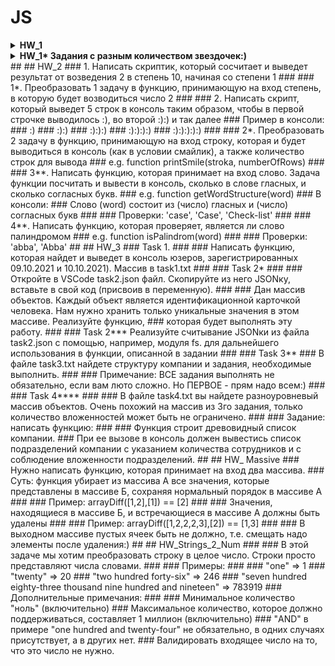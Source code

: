 # JS
<details> 
  <summary> <b> HW_1 </b> </summary>
<pre> 1. Создать переменную “item_1” </pre>
<pre> 2. Присвоить переменной item_1 цифру 5.</pre>
<pre> 3. Вывести в консоль item_1. </pre>
<pre> 4. Создать переменную “item_2” </pre>
<pre> 5. Присвоить переменной item_2 цифру 3. </pre>
<pre> 6. Вывести в консоль item_2. </pre>
<pre> 7. Создать переменную “item_3” </pre>
<pre> 8. Присвоить переменной item_3 сложение item_1 и item_2. </pre>
<pre> 9. Вывести в консоль item_3. </pre>
<pre> 10. Создать переменную “item_4” </pre>
<pre> 11. Присвоить переменной item_4 строку “Yolochka” </pre>
<pre> 12. Вывести в консоль item_4. </pre>
<pre> 13. Вывести в консоль сложение item_3 и item_4. </pre>
<pre> 14. Вывести в консоль умножение item_3 и item_4. </pre>
<pre> 15. Создать переменную “item_5” </pre>
<pre> 16. Присвоить переменной item_5 переменную item_3 </pre>
<pre> 17. Создать переменную item_6. </pre>
<pre> 18. Создать переменную item_6_type </pre>
<pre> 19. Присвоить переменной item_6 значение 15 </pre>
<pre> 20. Присвоить переменной item_6_type тип переменной item_6 </pre>
<pre> 21. Вывести в консоль тип данных item_6 в виде ——  “item_6 == ”  item_6,  
 “item_6_type == ”  item_6_type ——  </pre>
<pre> 22. Создать переменную item_7 и в ней преобразовать item_6 в String. </pre>
<pre> 23. Создать переменную item_7_type </pre>
<pre> 24. Присвоить переменной item_7_type тип переменной item_7 </pre>
<pre> 25. Вывести в консоль тип данных item_7 в виде ——  “item_7 == ”  item_7, 
 “item_7_type == ”  item_7_type ——  </pre>
<pre> 26. Создать переменную “age_1” и присвоить ей значение 10 </pre>
<pre> 27. Создать переменную “age_2” и присвоить ей значение 18 </pre>
<pre> 28. Создать переменную “age_3” и присвоить ей значение 60 </pre>
<pre> 29. Создать if в котором будите проверять значение переменной age_1 </pre>
<pre> 30. Если age_1 < age_2, вывести в консоль “You don’t have access cause your age is ” + 
age_1 +  “ It’s less than ” + age_2 </pre>
<pre> 31. Если age_1 >=  age_2 и age_1 <  age_3, вывести в консоль “Welcome  !” </pre>
<pre> 32. Если age_1  > age_3, вывести в консоль “Keep calm and look Culture channel”. </pre>
<pre> 33. Иначе выводите “Technical work”. </pre>
</details>

<details>
<summary> <b> HW_1* Задания с разным количеством звездочек:) </b> </summary> 
<pre> 1*: Преобразовать написанный код в 26-33 пунктах в функцию, принимающую на вход возраст.
Пример: const checkAge = function(age) {
Ваши преобразования
}
Вывести в консоль результат работы функции с возрастами 17, 18, 61 
</pre>
<pre> 
2*:
Преобразовать задание 1* таким образом, чтобы первым делом в функции проверялся тип данных. И если он не Number - кидалась ошибка.
</pre>
<pre> 
3**:
Преобразовать 2* таким образом, чтобы значение '2' (строка в которой лежит ТОЛЬКО ЦИФРА) пропускалось, преобразовываясь в number
</pre>
<pre> 
4***:
Преобразовать задание 3* таким образом, чтобы возраст вводится используя функцию prompt в привязанной верстке
</pre>
</details>
##
## HW_2
### 1. Написать скриптик, который сосчитает и выведет результат от возведения 2 в степень 10, начиная со степени 1
###
### 1*. Преобразовать 1 задачу в функцию, принимающую на вход степень, в которую будет возводиться число 2
###
### 2. Написать скрипт, который выведет 5 строк в консоль таким образом, чтобы в первой строчке выводилось :), во второй :):) и так далее
### Пример в консоли:
### :)
### :):)
### :):):)
### :):):):)
### :):):):):)
###
### 2*. Преобразовать 2 задачу в функцию, принимающую на вход строку, которая и будет выводиться в консоль (как в условии смайлик), а также количество строк для вывода 
### e.g. function printSmile(stroka, numberOfRows)
###
### 3**.  Написать функцию, которая принимает на вход слово. Задача функции посчитать и вывести в консоль, сколько в слове гласных, и сколько согласных букв.
### e.g. function getWordStructure(word)
### В консоли: 
### Слово (word) состоит из  (число) гласных и (число) согласных букв
###
### Проверки: 'case', 'Case', 'Check-list'
###
### 4**. Написать функцию, которая проверяет, является ли слово палиндромом
### e.g. function isPalindrom(word)
###
### Проверки: 'abba', 'Abba'
</details>
##
## HW_3
### Task 1.
###
### Написать функцию, которая найдет и выведет в консоль юзеров, зарегистрированных 09.10.2021 и 10.10.2021). Массив в task1.txt
### 
### Task 2*
### 
### Откройте в VSCode task2.json файл. Скопируйте из него JSONку, вставьте в свой код (присвоив в переменную).
### 
### Дан массив объектов. Каждый объект является идентификационной карточкой человека. Нам нужно хранить только уникальные значения в этом массиве. Реализуйте функцию, ### которая будет выполнять эту работу.
### 
### Task 2*** Реализуйте считывание JSONки из файла task2.json с помощью, например, модуля fs. для дальнейшего использования в функции, описанной в задании
### 
### Task 3**
### В файле task3.txt найдете структуру компании и задания, необходимые выполнить.
### 
### Примечание: ВСЕ задания выполнять не обязательно, если вам люто сложно. Но ПЕРВОЕ - прям надо всем:)
### 
### Task 4****
### 
### В файле task4.txt вы найдете разноуровневый массив объектов. Очень похожий на массив из 3го задания, только количество вложенностей может быть не ограничено. 
### 
### Задание: написать функцию: 
### 
### Функция строит древовидный список компании.
### При ее вызове в консоль должен вывестись список подразделений компании с указанием количества сотрудников и с соблюдение вложенности подразделений.
##
## HW_ Massive
### Нужно написать функцию, которая принимает на вход два массива.
### Суть: функция убирает из массива А все значения, которые представлены в массиве Б, сохраняя нормальный порядок в массиве А
###
### Пример: arrayDiff([1,2],[1]) == [2]
### 
### Значения, находящиеся в массиве Б, и встречающиеся в массиве А  должны быть удалены
### 
### Пример: arrayDiff([1,2,2,2,3],[2]) == [1,3]
### 
### В выходном массиве пустых ячеек быть не должно, т.е. смещать надо элементы после удаления:)
##
## HW_Strings_2_Num
###
### В этой задаче мы хотим преобразовать строку в целое число. Строки просто представляют числа словами.
### 
### Примеры:
###
### "one" => 1
### "twenty" => 20
### "two hundred forty-six" => 246
### "seven hundred eighty-three thousand nine hundred and nineteen" => 783919
### Дополнительные примечания:
###
### Минимальное количество "ноль" (включительно)
### Максимальное количество, которое должно поддерживаться, составляет 1 миллион (включительно)
### "AND" в примере "one hundred and twenty-four" не обязательно, в одних случаях присутствует, а в других нет.
### Валидировать входящее число на то, что это число не нужно.
